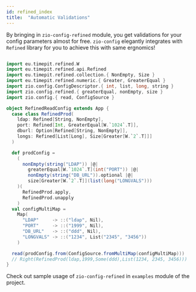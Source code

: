 ```yaml
---
id: refined_index
title:  "Automatic Validations"
---
```


By bringing in `zio-config-refined` module, you get validations for your config parameters almost for free. 
`zio-config` elegantly integrates with `Refined` library for you to achieve this with same ergnomics!

```scala mdoc:silent

import eu.timepit.refined.W
import eu.timepit.refined.api.Refined
import eu.timepit.refined.collection.{ NonEmpty, Size }
import eu.timepit.refined.numeric.{ Greater, GreaterEqual }
import zio.config.ConfigDescriptor.{ int, list, long, string }
import zio.config.refined.{ greaterEqual, nonEmpty, size }
import zio.config.{ read, ConfigSource }

object RefinedReadConfig extends App {
  case class RefinedProd(
    ldap: Refined[String, NonEmpty],
    port: Refined[Int, GreaterEqual[W.`1024`.T]],
    dburl: Option[Refined[String, NonEmpty]],
    longs: Refined[List[Long], Size[Greater[W.`2`.T]]]
  )

  def prodConfig =
    (
      nonEmpty(string("LDAP")) |@|
        greaterEqual[W.`1024`.T](int("PORT")) |@|
        nonEmpty(string("DB_URL")).optional |@|
        size[Greater[W.`2`.T]](list(long("LONGVALS")))
    )(
      RefinedProd.apply,
      RefinedProd.unapply
    )
  val configMultiMap =
    Map(
      "LDAP"     -> ::("ldap", Nil),
      "PORT"     -> ::("1999", Nil),
      "DB_URL"   -> ::("ddd", Nil),
      "LONGVALS" -> ::("1234", List("2345", "3456"))
    )

  read(prodConfig.from(ConfigSource.fromMultiMap(configMultiMap)))
  // Right(RefinedProd(ldap,1999,Some(ddd),List(1234, 2345, 3456)))
}

```

Check out sample usage of `zio-config-refined` in `examples` module of the project.